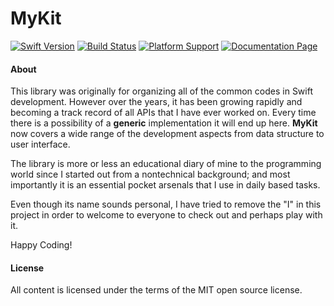 MyKit
=====

[![Swift Version](https://img.shields.io/badge/swift-2.2-orange.svg?style=flat)](https://swift.org)  [![Build Status](https://img.shields.io/travis/aquarchitect/MyKit.svg?style=flat)](https://travis-ci.org/aquarchitect/MyKit/)  [![Platform Support](https://img.shields.io/badge/platforms-iOS%20%7C%20OS%20X%20-lightgrey.svg?style=flat)](https://developer.apple.com/xcode/download/)  [![Documentation Page](https://img.shields.io/badge/docs-6%-green.svg?style=flat)](http://aquarchitect.github.io/MyKit/)

#### About

This library was originally for organizing all of the common codes in Swift development. However over the years, it has been growing rapidly and becoming a track record of all APIs that I have ever worked on. Every time there is a possibility of a __generic__ implementation it will end up here. __MyKit__ now covers a wide range of the development aspects from data structure to user interface.

The library is more or less an educational diary of mine to the programming world since I started out from a nontechnical background; and most importantly it is an essential pocket arsenals that I use in daily based tasks.

Even though its name sounds personal, I have tried to remove the "I" in this project in order to welcome to everyone to check out and perhaps play with it.

Happy Coding!

#### License

All content is licensed under the terms of the MIT open source license.